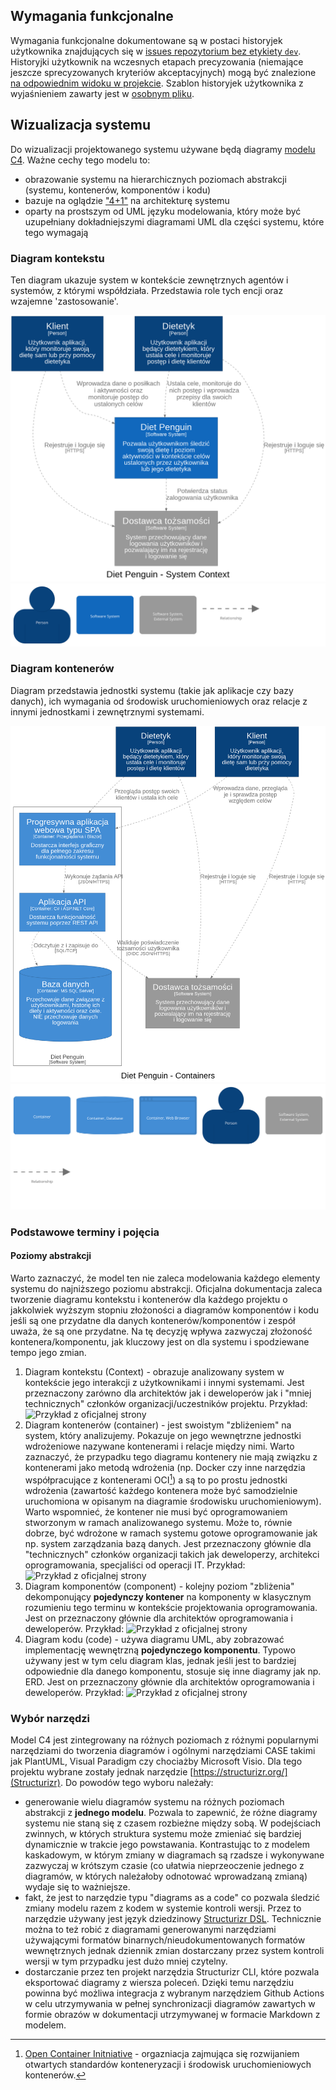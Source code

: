 ## Wymagania funkcjonalne

Wymagania funkcjonalne dokumentowane są w postaci historyjek użytkownika znajdujących się w [issues repozytorium bez etykiety `dev`](https://github.com/NoxMar/diet-penguin/issues?q=is%3Aissue+-label%3Adev+). Historyjki użytkownik na wczesnych etapach precyzowania (niemające jeszcze sprecyzowanych kryteriów akceptacyjnych) mogą być znalezione [na odpowiednim widoku w projekcie](https://github.com/users/NoxMar/projects/4/views/1). Szablon historyjek użytkownika z wyjaśnieniem zawarty jest w [osobnym pliku](user-stories.md).

## Wizualizacja systemu

Do wizualizacji projektowanego systemu używane będą diagramy [modelu C4](https://c4model.com/). Ważne cechy tego modelu to:
- obrazowanie systemu na hierarchicznych poziomach abstrakcji (systemu, kontenerów, komponentów i kodu)
- bazuje na oglądzie ["4+1"](https://en.wikipedia.org/wiki/4%2B1_architectural_view_model) na architekturę systemu
- oparty na prostszym od UML języku modelowania, który może być uzupełniany dokładniejszymi diagramami UML dla części systemu, które tego wymagają

### Diagram kontekstu

Ten diagram ukazuje system w kontekście zewnętrznych agentów i systemów, z którymi współdziała. Przedstawia role tych encji oraz wzajemne 'zastosowanie'.

![Diagram kontekstu wygenerowany na podstawie modelu structurizr](/docs/images/diagrams/structurizr-1-Diagram-kontekstu.png)
![Klucz diagramu kontekstu wygenerowany na podstawie modelu structurizr](/docs/images/diagrams/structurizr-1-Diagram-kontekstu-key.png)

### Diagram kontenerów

Diagram przedstawia jednostki systemu (takie jak aplikacje czy bazy danych), ich wymagania od środowisk uruchomieniowych oraz relacje z innymi jednostkami i zewnętrznymi systemami.

![Diagram kontekstu wygenerowany na podstawie modelu structurizr](/docs/images/diagrams/structurizr-1-Diagram-kontenerow.png)
![Klucz diagramu kontekstu wygenerowany na podstawie modelu structurizr](/docs/images/diagrams/structurizr-1-Diagram-kontenerow-key.png)


### Podstawowe terminy i pojęcia

#### Poziomy abstrakcji

Warto zaznaczyć, że model ten nie zaleca modelowania każdego elementy systemu do najniższego poziomu abstrakcji. Oficjalna dokumentacja zaleca tworzenie diagramu kontekstu i kontenerów dla każdego projektu o jakkolwiek wyższym stopniu złożoności a diagramów komponentów i kodu jeśli są one przydatne dla danych kontenerów/komponentów i zespół uważa, że są one przydatne. Na tę decyzję wpływa zazwyczaj złożoność kontenera/komponentu, jak kluczowy jest on dla systemu i spodziewane tempo jego zmian.

1. Diagram kontekstu (Context) - obrazuje analizowany system w kontekście jego interakcji z użytkownikami i innymi systemami. Jest przeznaczony zarówno dla architektów jak i deweloperów jak i "mniej technicznych" członków organizacji/uczestników projektu. Przykład:
![Przykład z oficjalnej strony](https://static.structurizr.com/workspace/76749/diagrams/SystemContext.png)
2. Diagram kontenerów (container) - jest swoistym "zbliżeniem" na system, który analizujemy. Pokazuje on jego wewnętrzne jednostki wdrożeniowe nazywane kontenerami i relacje między nimi. Warto zaznaczyć, że przypadku tego diagramu kontenery nie mają związku z kontenerami jako metodą wdrożenia (np. Docker czy inne narzędzia współpracujące z kontenerami OCI[^1]) a są to po prostu jednostki wdrożenia (zawartość każdego kontenera może być samodzielnie uruchomiona w opisanym na diagramie środowisku uruchomieniowym). Warto wspomnieć, że kontener nie musi być oprogramowaniem stworzonym w ramach analizowanego systemu. Może to, równie dobrze, być wdrożone w ramach systemu gotowe oprogramowanie jak np. system zarządzania bazą danych. Jest przeznaczony głównie dla "technicznych" członków organizacji takich jak deweloperzy, architekci oprogramowania, specjaliści od operacji IT. Przykład:
![Przykład z oficjalnej strony](https://static.structurizr.com/workspace/76749/diagrams/Containers.png)
3. Diagram komponentów (component) - kolejny poziom "zbliżenia" dekomponujący **pojedynczy kontener** na komponenty w klasycznym rozumieniu tego terminu w kontekście projektowania oprogramowania. Jest on przeznaczony głównie dla architektów oprogramowania i deweloperów. Przykład:
![Przykład z oficjalnej strony](https://static.structurizr.com/workspace/36141/diagrams/Components.png)
4. Diagram kodu (code) - używa diagramu UML, aby zobrazować implementację wewnętrzną **pojedynczego komponentu**. Typowo używany jest w tym celu diagram klas, jednak jeśli jest to bardziej odpowiednie dla danego komponentu, stosuje się inne diagramy jak np. ERD. Jest on przeznaczony głównie dla architektów oprogramowania i deweloperów. Przykład:
![Przykład z oficjalnej strony](https://c4model.com/img/class-diagram.png)

[^1]: [Open Container Initniative](https://opencontainers.org/) - orgazniacja zajmująca się rozwijaniem otwartych standardów konteneryzacji i środowisk uruchomieniowych kontenerów.

### Wybór narzędzi

Model C4 jest zintegrowany na różnych poziomach z różnymi popularnymi narzędziami do tworzenia diagramów i ogólnymi narzędziami CASE takimi jak PlantUML, Visual Paradigm czy chociażby Microsoft Visio. Dla tego projektu wybrane zostały jednak narzędzie [https://structurizr.org/](Structurizr). Do powodów tego wyboru należały:
- generowanie wielu diagramów systemu na różnych poziomach abstrakcji z **jednego modelu**. Pozwala to zapewnić, że różne diagramy systemu nie staną się z czasem rozbieżne między sobą. W podejściach zwinnych, w których struktura systemu może zmieniać się bardziej dynamicznie w trakcie jego powstawania. Kontrastując to z modelem kaskadowym, w którym zmiany w diagramach są rzadsze i wykonywane zazwyczaj w krótszym czasie (co ułatwia nieprzeoczenie jednego z diagramów, w których należałoby odnotować wprowadzaną zmianą) wydaje się to ważniejsze.
- fakt, że jest to narzędzie typu "diagrams as a code" co pozwala śledzić zmiany modelu razem z kodem w systemie kontroli wersji. Przez to narzędzie używany jest język dziedzinowy [Structurizr DSL](https://docs.structurizr.com/dsl). Technicznie można to też robić z diagramami generowanymi narzędziami używającymi formatów binarnych/nieudokumentowanych formatów wewnętrznych jednak dziennik zmian dostarczany przez system kontroli wersji w tym przypadku jest dużo mniej czytelny.
- dostarczanie przez ten projekt narzędzia Structurizr CLI, które pozwala eksportować diagramy z wiersza poleceń. Dzięki temu narzędziu powinna być możliwa integracja z wybranym narzędziem Github Actions w celu utrzymywania w pełnej synchronizacji diagramów zawartych w formie obrazów w dokumentacji utrzymywanej w formacie Markdown z modelem.